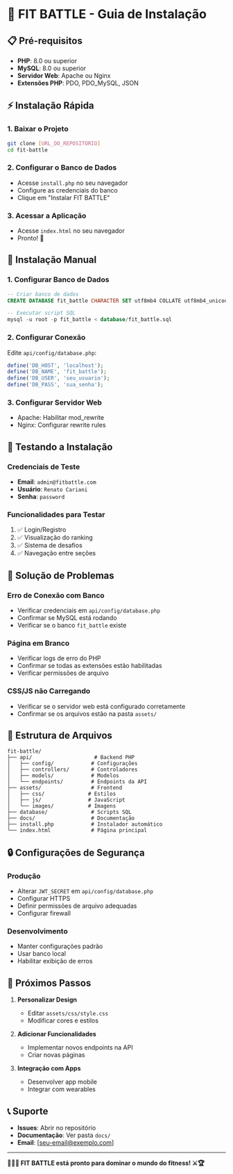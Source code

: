 # 🚀 FIT BATTLE - Guia de Instalação

## 📋 Pré-requisitos

- **PHP**: 8.0 ou superior
- **MySQL**: 8.0 ou superior
- **Servidor Web**: Apache ou Nginx
- **Extensões PHP**: PDO, PDO_MySQL, JSON

## ⚡ Instalação Rápida

### 1. **Baixar o Projeto**
```bash
git clone [URL_DO_REPOSITORIO]
cd fit-battle
```

### 2. **Configurar o Banco de Dados**
- Acesse `install.php` no seu navegador
- Configure as credenciais do banco
- Clique em "Instalar FIT BATTLE"

### 3. **Acessar a Aplicação**
- Acesse `index.html` no seu navegador
- Pronto! 🎉

## 🔧 Instalação Manual

### 1. **Configurar Banco de Dados**
```sql
-- Criar banco de dados
CREATE DATABASE fit_battle CHARACTER SET utf8mb4 COLLATE utf8mb4_unicode_ci;

-- Executar script SQL
mysql -u root -p fit_battle < database/fit_battle.sql
```

### 2. **Configurar Conexão**
Edite `api/config/database.php`:
```php
define('DB_HOST', 'localhost');
define('DB_NAME', 'fit_battle');
define('DB_USER', 'seu_usuario');
define('DB_PASS', 'sua_senha');
```

### 3. **Configurar Servidor Web**
- Apache: Habilitar mod_rewrite
- Nginx: Configurar rewrite rules

## 🧪 Testando a Instalação

### **Credenciais de Teste**
- **Email**: `admin@fitbattle.com`
- **Usuário**: `Renato Cariani`
- **Senha**: `password`

### **Funcionalidades para Testar**
1. ✅ Login/Registro
2. ✅ Visualização do ranking
3. ✅ Sistema de desafios
4. ✅ Navegação entre seções

## 🚨 Solução de Problemas

### **Erro de Conexão com Banco**
- Verificar credenciais em `api/config/database.php`
- Confirmar se MySQL está rodando
- Verificar se o banco `fit_battle` existe

### **Página em Branco**
- Verificar logs de erro do PHP
- Confirmar se todas as extensões estão habilitadas
- Verificar permissões de arquivo

### **CSS/JS não Carregando**
- Verificar se o servidor web está configurado corretamente
- Confirmar se os arquivos estão na pasta `assets/`

## 📁 Estrutura de Arquivos

```
fit-battle/
├── api/                    # Backend PHP
│   ├── config/            # Configurações
│   ├── controllers/       # Controladores
│   ├── models/            # Modelos
│   └── endpoints/         # Endpoints da API
├── assets/                # Frontend
│   ├── css/              # Estilos
│   ├── js/               # JavaScript
│   └── images/           # Imagens
├── database/              # Scripts SQL
├── docs/                  # Documentação
├── install.php            # Instalador automático
└── index.html             # Página principal
```

## 🔒 Configurações de Segurança

### **Produção**
- Alterar `JWT_SECRET` em `api/config/database.php`
- Configurar HTTPS
- Definir permissões de arquivo adequadas
- Configurar firewall

### **Desenvolvimento**
- Manter configurações padrão
- Usar banco local
- Habilitar exibição de erros

## 🚀 Próximos Passos

1. **Personalizar Design**
   - Editar `assets/css/style.css`
   - Modificar cores e estilos

2. **Adicionar Funcionalidades**
   - Implementar novos endpoints na API
   - Criar novas páginas

3. **Integração com Apps**
   - Desenvolver app mobile
   - Integrar com wearables

## 📞 Suporte

- **Issues**: Abrir no repositório
- **Documentação**: Ver pasta `docs/`
- **Email**: [seu-email@exemplo.com]

---

**🏃‍♂️💪 FIT BATTLE está pronto para dominar o mundo do fitness! ⚔️🏆**
